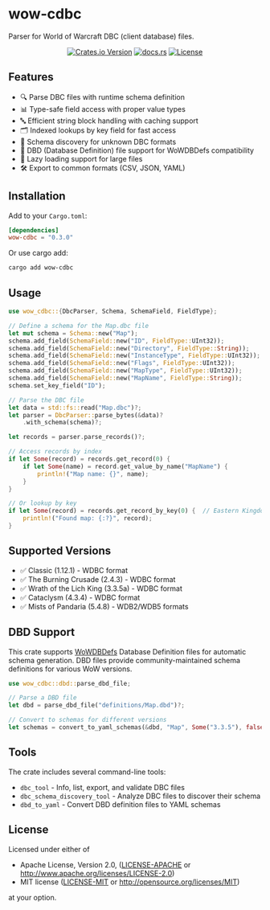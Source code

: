 # wow-cdbc

Parser for World of Warcraft DBC (client database) files.

<div align="center">

[![Crates.io Version](https://img.shields.io/crates/v/wow-cdbc)](https://crates.io/crates/wow-cdbc)
[![docs.rs](https://img.shields.io/docsrs/wow-cdbc)](https://docs.rs/wow-cdbc)
[![License](https://img.shields.io/crates/l/wow-cdbc.svg)](https://github.com/davidrios/warcraft-rs#license)

</div>

## Features

- 🔍 Parse DBC files with runtime schema definition
- 📊 Type-safe field access with proper value types
- 🔤 Efficient string block handling with caching support
- 🗂️ Indexed lookups by key field for fast access
- 🔬 Schema discovery for unknown DBC formats
- 📝 DBD (Database Definition) file support for WoWDBDefs compatibility
- 🚀 Lazy loading support for large files
- 🛠️ Export to common formats (CSV, JSON, YAML)

## Installation

Add to your `Cargo.toml`:

```toml
[dependencies]
wow-cdbc = "0.3.0"
```

Or use cargo add:

```bash
cargo add wow-cdbc
```

## Usage

```rust
use wow_cdbc::{DbcParser, Schema, SchemaField, FieldType};

// Define a schema for the Map.dbc file
let mut schema = Schema::new("Map");
schema.add_field(SchemaField::new("ID", FieldType::UInt32));
schema.add_field(SchemaField::new("Directory", FieldType::String));
schema.add_field(SchemaField::new("InstanceType", FieldType::UInt32));
schema.add_field(SchemaField::new("Flags", FieldType::UInt32));
schema.add_field(SchemaField::new("MapType", FieldType::UInt32));
schema.add_field(SchemaField::new("MapName", FieldType::String));
schema.set_key_field("ID");

// Parse the DBC file
let data = std::fs::read("Map.dbc")?;
let parser = DbcParser::parse_bytes(&data)?
    .with_schema(schema)?;

let records = parser.parse_records()?;

// Access records by index
if let Some(record) = records.get_record(0) {
    if let Some(name) = record.get_value_by_name("MapName") {
        println!("Map name: {}", name);
    }
}

// Or lookup by key
if let Some(record) = records.get_record_by_key(0) {  // Eastern Kingdoms
    println!("Found map: {:?}", record);
}
```

## Supported Versions

- ✅ Classic (1.12.1) - WDBC format
- ✅ The Burning Crusade (2.4.3) - WDBC format
- ✅ Wrath of the Lich King (3.3.5a) - WDBC format
- ✅ Cataclysm (4.3.4) - WDBC format
- ✅ Mists of Pandaria (5.4.8) - WDB2/WDB5 formats

## DBD Support

This crate supports [WoWDBDefs](https://github.com/wowdev/WoWDBDefs) Database Definition files for automatic schema generation. DBD files provide community-maintained schema definitions for various WoW versions.

```rust
use wow_cdbc::dbd::parse_dbd_file;

// Parse a DBD file
let dbd = parse_dbd_file("definitions/Map.dbd")?;

// Convert to schemas for different versions
let schemas = convert_to_yaml_schemas(&dbd, "Map", Some("3.3.5"), false);
```

## Tools

The crate includes several command-line tools:

- `dbc_tool` - Info, list, export, and validate DBC files
- `dbc_schema_discovery_tool` - Analyze DBC files to discover their schema
- `dbd_to_yaml` - Convert DBD definition files to YAML schemas

## License

Licensed under either of

- Apache License, Version 2.0, ([LICENSE-APACHE](../../LICENSE-APACHE) or <http://www.apache.org/licenses/LICENSE-2.0>)
- MIT license ([LICENSE-MIT](../../LICENSE-MIT) or <http://opensource.org/licenses/MIT>)

at your option.
